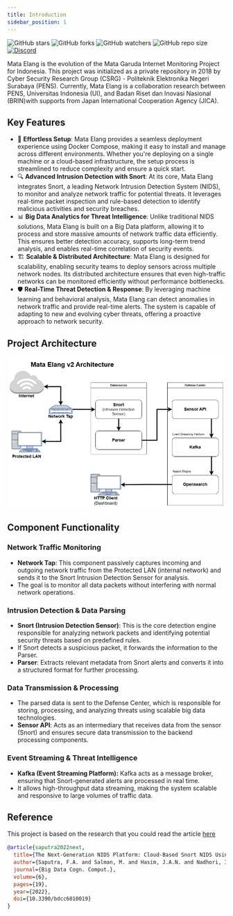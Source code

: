 ```yaml
---
title: Introduction
sidebar_position: 1
---
```

![GitHub stars](https://img.shields.io/github/stars/mata-elang-stable/MataElang-Platform?style=social)
![GitHub forks](https://img.shields.io/github/forks/mata-elang-stable/MataElang-Platform?style=social)
![GitHub watchers](https://img.shields.io/github/watchers/mata-elang-stable/MataElang-Platform?style=social)
![GitHub repo size](https://img.shields.io/github/repo-size/mata-elang-stable/MataElang-Platform)
[![Discord](https://img.shields.io/badge/Discord-Mata_Elang-blue?logo=discord&logoColor=white)](https://discord.gg/gRVMNZMP)

Mata Elang is the evolution of the Mata Garuda Internet Monitoring Project for Indonesia. This project was initialized as a private repository in 2018 by Cyber Security Research Group (CSRG) - Politeknik Elektronika Negeri Surabaya (PENS). Currently, Mata Elang is a collaboration research between PENS, Universitas Indonesia (UI), and Badan Riset dan Inovasi Nasional (BRIN)with supports from Japan International Cooperation Agency (JICA).

## Key Features

- 🚀 **Effortless Setup**: Mata Elang provides a seamless deployment experience using Docker Compose, making it easy to install and manage across different environments. Whether you're deploying on a single machine or a cloud-based infrastructure, the setup process is streamlined to reduce complexity and ensure a quick start.
- 🔍 **Advanced Intrusion Detection with Snort**: At its core, Mata Elang integrates Snort, a leading Network Intrusion Detection System (NIDS), to monitor and analyze network traffic for potential threats. It leverages real-time packet inspection and rule-based detection to identify malicious activities and security breaches.
- 📊 **Big Data Analytics for Threat Intelligence**: Unlike traditional NIDS solutions, Mata Elang is built on a Big Data platform, allowing it to process and store massive amounts of network traffic data efficiently. This ensures better detection accuracy, supports long-term trend analysis, and enables real-time correlation of security events.
- 🏗 **Scalable & Distributed Architecture**: Mata Elang is designed for scalability, enabling security teams to deploy sensors across multiple network nodes. Its distributed architecture ensures that even high-traffic networks can be monitored efficiently without performance bottlenecks.
- 🛡 **Real-Time Threat Detection & Response**: By leveraging machine learning and behavioral analysis, Mata Elang can detect anomalies in network traffic and provide real-time alerts. The system is capable of adapting to new and evolving cyber threats, offering a proactive approach to network security.

## Project Architecture

![MataElang-V2-Architecture](../static/uploads/895f8b2042c298e66625e99e20c8a409/MataElangv2Architecture.drawio__2_.png)

## Component Functionality

### Network Traffic Monitoring

- **Network Tap**: This component passively captures incoming and outgoing network traffic from the Protected LAN (internal network) and sends it to the Snort Intrusion Detection Sensor for analysis.
- The goal is to monitor all data packets without interfering with normal network operations.

### Intrusion Detection & Data Parsing

- **Snort (Intrusion Detection Sensor)**: This is the core detection engine responsible for analyzing network packets and identifying potential security threats based on predefined rules.
- If Snort detects a suspicious packet, it forwards the information to the Parser.
- **Parser**: Extracts relevant metadata from Snort alerts and converts it into a structured format for further processing.

### Data Transmission & Processing

- The parsed data is sent to the Defense Center, which is responsible for storing, processing, and analyzing threats using scalable big data technologies.
- **Sensor API**: Acts as an intermediary that receives data from the sensor (Snort) and ensures secure data transmission to the backend processing components.

### Event Streaming & Threat Intelligence

- **Kafka (Event Streaming Platform):** Kafka acts as a message broker, ensuring that Snort-generated alerts are processed in real time.
- It allows high-throughput data streaming, making the system scalable and responsive to large volumes of traffic data.

## Reference

This project is based on the research that you could read the article [here](https://www.mdpi.com/2504-2289/6/1/19)

```bibtex
@article{saputra2022next,
  title={The Next-Generation NIDS Platform: Cloud-Based Snort NIDS Using Containers and Big Data},
  author={Saputra, F.A. and Salman, M. and Hasim, J.A.N. and Nadhori, I.U. and Ramli, K.},
  journal={Big Data Cogn. Comput.},
  volume={6},
  pages={19},
  year={2022},
  doi={10.3390/bdcc6010019}
}
```